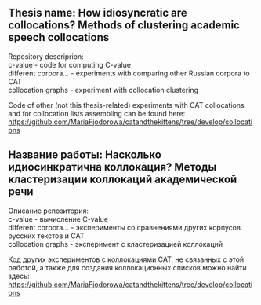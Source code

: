 ## Thesis name: How idiosyncratic are collocations? Methods of clustering academic speech collocations  

Repository descriprion:  
c-value - code for computing C-value  
different corpora... - experiments with comparing other Russian corpora to CAT  
collocation graphs - experiment with collocation clustering  

Code of other (not this thesis-related) experiments with CAT collocations and for collocation lists assembling can be found here: https://github.com/MariaFjodorowa/catandthekittens/tree/develop/collocations  

## Название работы: Насколько идиосинкратична коллокация? Методы кластеризации коллокаций академической речи

Описание репозитория:  
c-value - вычисление C-value  
different corpora... - эксперименты со сравнениями других корпусов русских текстов и CAT  
collocation graphs - эксперимент с кластеризацией коллокаций  

Код других экспериментов с коллокациями САТ, не связанных с этой работой, а также для создания коллокационных списков можно найти здесь: https://github.com/MariaFjodorowa/catandthekittens/tree/develop/collocations
